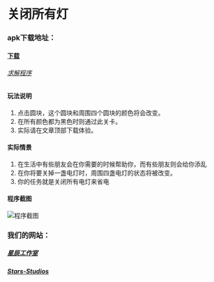 # **关闭所有灯**

### apk下载地址：
#### [下载](https://www.lanzous.com/tp/i4t72yb)
###### [求解程序](https://www.lanzous.com/tp/i4t2taj)
#### 玩法说明
1. 点击圆块，这个圆块和周围四个圆块的颜色将会改变。
2. 在所有颜色都为黑色时则通过此关卡。
3. 实际请在文章顶部下载体验。

#### 实际情景
1. 在生活中有些朋友会在你需要的时候帮助你，而有些朋友则会给你添乱
2. 在你将要关掉一盏电灯时，周围四盏电灯的状态将被改变。
3. 你的任务就是关闭所有电灯来省电

#### 程序截图
![程序截图](http://xhfs5.oss-cn-hangzhou.aliyuncs.com/SB103007/df89dcf0aeaf4717b22d709aa1d31b58.png)
### 我们的网站：
##### [星辰工作室](https://www.xcgzs.ml)
##### [Stars-Studios](https://www.xcgzs.ml)
